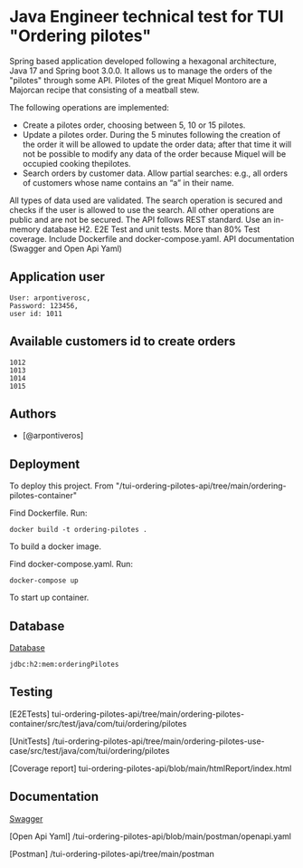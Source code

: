 
# Java Engineer technical test for TUI "Ordering pilotes"

Spring based application developed following a hexagonal architecture, Java 17 and Spring boot 3.0.0. It allows us to manage the orders of the "pilotes" through some API. Pilotes of the great Miquel Montoro are a Majorcan recipe that consisting of a meatball stew.

The following operations are implemented:
- Create a pilotes order, choosing between 5, 10 or 15 pilotes.
- Update a pilotes order. During the 5 minutes following the creation of the order it will be allowed to update the order data; after that time it will not be possible to modify any data of the order because Miquel will be occupied cooking thepilotes.
- Search orders by customer data. Allow partial searches: e.g., all orders of customers whose name contains an “a” in their name.

All types of data used are validated. 
The search operation is secured and checks if the user is allowed to use the search. All other operations are public and are not be secured.
The API follows REST standard.
Use an in-memory database H2.
E2E Test and unit tests. More than 80% Test coverage.
Include Dockerfile and docker-compose.yaml.
API documentation (Swagger and Open Api Yaml)

## Application user

    User: arpontiverosc,
    Password: 123456,
    user id: 1011

## Available customers id to create orders

    1012
    1013
    1014
    1015


## Authors

- [@arpontiveros]


## Deployment

To deploy this project. From "/tui-ordering-pilotes-api/tree/main/ordering-pilotes-container"

Find Dockerfile. Run:

    docker build -t ordering-pilotes .

To build a docker image.

Find docker-compose.yaml. Run:

    docker-compose up

To start up container.

## Database

[Database](http://localhost:8080/h2-console/login.jsp)

    jdbc:h2:mem:orderingPilotes

## Testing

[E2ETests] tui-ordering-pilotes-api/tree/main/ordering-pilotes-container/src/test/java/com/tui/ordering/pilotes

[UnitTests] /tui-ordering-pilotes-api/tree/main/ordering-pilotes-use-case/src/test/java/com/tui/ordering/pilotes

[Coverage report] tui-ordering-pilotes-api/blob/main/htmlReport/index.html


## Documentation

[Swagger](http://localhost:8080/swagger-ui/index.html)

[Open Api Yaml] /tui-ordering-pilotes-api/blob/main/postman/openapi.yaml

[Postman] /tui-ordering-pilotes-api/tree/main/postman







